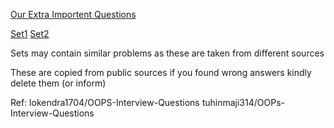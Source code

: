 [Our Extra Importent Questions](our.md)

[Set1](set1.md)
[Set2](set2.md)

Sets may contain similar problems as these are taken from different sources

These are copied from public sources if you found wrong answers kindly delete them (or inform)




Ref:
lokendra1704/OOPS-Interview-Questions
tuhinmaji314/OOPs-Interview-Questions